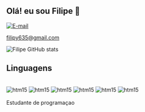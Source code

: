 ## Olá! eu sou Filipe 👋

[![E-mail](https://img.shields.io/badge/Gmail-D14836?style=for-the-badge&logo=gmail&logoColor=white)](filipy635@gmail.com) <p>filipy635@gmail.com</p>

![Filipe GitHub stats](https://github-readme-stats.vercel.app/api?username=filipesec&show_icons=true&theme=dracula)

## Linguagens

<div style="Display: inline_block"><br/>
<img align="center" alt="htm15" src="https://img.shields.io/badge/C-00599C?style=for-the-badge&logo=c&logoColor=white"/>
<img align="center" alt="htm15" src="https://img.shields.io/badge/Java-ED8B00?style=for-the-badge&logo=openjdk&logoColor=white"/>
<img align="center" alt="htm15" src="https://img.shields.io/badge/MySQL-00000F?style=for-the-badge&logo=mysql&logoColor=white"/>
<img align="center" alt="htm15" src="https://img.shields.io/badge/HTML5-E34F26?style=for-the-badge&logo=html5&logoColor=white"/>
<img align="center" alt="htm15" src="https://img.shields.io/badge/CSS3-1572B6?style=for-the-badge&logo=css3&logoColor=white"/>
<img align="center" alt="htm15" src="https://img.shields.io/badge/JavaScript-323330?style=for-the-badge&logo=javascript&logoColor=F7DF1E"/>
</div><br/>
Estudante de programaçao
